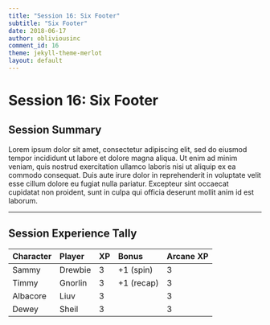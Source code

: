 ```yaml
---
title: "Session 16: Six Footer"
subtitle: "Six Footer"
date: 2018-06-17
author: obliviousinc
comment_id: 16
theme: jekyll-theme-merlot
layout: default
---
```


# Session 16: Six Footer

## Session Summary

Lorem ipsum dolor sit amet, consectetur adipiscing elit, sed do eiusmod tempor incididunt ut labore et dolore magna aliqua. Ut enim ad minim veniam, quis nostrud exercitation ullamco laboris nisi ut aliquip ex ea commodo consequat. Duis aute irure dolor in reprehenderit in voluptate velit esse cillum dolore eu fugiat nulla pariatur. Excepteur sint occaecat cupidatat non proident, sunt in culpa qui officia deserunt mollit anim id est laborum.

* * *

## Session Experience Tally

| Character | Player  | XP  | Bonus      | Arcane XP |
|:--------- |:------- |:--- |:---------- |:--------- |
| Sammy     | Drewbie | 3   | +1 (spin)  | 3         |
| Timmy     | Gnorlin | 3   | +1 (recap) | 3         |
| Albacore  | Liuv    | 3   |            | 3         |
| Dewey     | Sheil   | 3   |            | 3         |